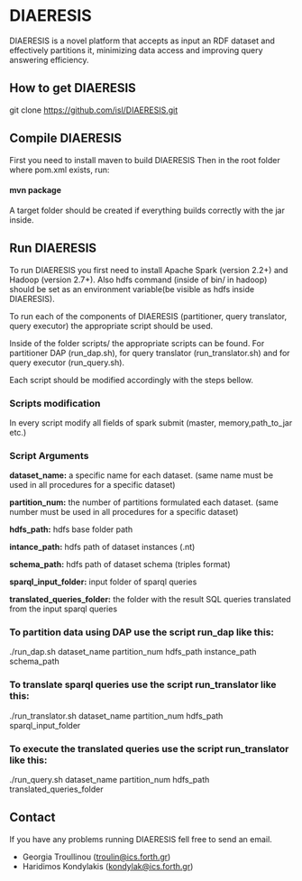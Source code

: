 # DIAERESIS
DIAERESIS is a novel platform that accepts as input an RDF dataset and effectively partitions it, minimizing data access and improving query answering efficiency.

## How to get DIAERESIS
git clone https://github.com/isl/DIAERESIS.git


## Compile DIAERESIS
First you need to install maven to build DIAERESIS Then in the root folder where pom.xml exists, run:

#### mvn package

A target folder should be created if everything builds correctly with the jar inside.

## Run DIAERESIS

To run DIAERESIS you first need to install Apache Spark (version 2.2+) and Hadoop (version 2.7+). Also hdfs command (inside of bin/ in hadoop) should be set as an environment variable(be visible as hdfs inside DIAERESIS).

To run each of the components of DIAERESIS (partitioner, query translator, query executor) the appropriate script should be used.

Inside of the folder scripts/ the appropriate scripts can be found. For partitioner DAP (run_dap.sh), for query translator (run_translator.sh) and for query executor (run_query.sh).

Each script should be modified accordingly with the steps bellow.

### Scripts modification

In every script modify all fields of spark submit (master, memory,path_to_jar etc.)

### Script Arguments

**dataset_name:** a specific name for each dataset. (same name must be used in all procedures for a specific dataset)

**partition_num:** the number of partitions formulated each dataset. (same number must be used in all procedures for a specific dataset)

**hdfs_path:** hdfs base folder path

**intance_path:** hdfs path of dataset instances (.nt)

**schema_path:** hdfs path of dataset schema (triples format)

**sparql_input_folder:** input folder of sparql queries

**translated_queries_folder:** the folder with the result SQL queries translated from the input sparql queries

### To partition data using DAP use the script run_dap like this:

./run_dap.sh dataset_name partition_num hdfs_path instance_path schema_path

### To translate sparql queries use the script run_translator like this:

./run_translator.sh dataset_name partition_num hdfs_path sparql_input_folder

### To execute the translated queries use the script run_translator like this:

./run_query.sh  dataset_name partition_num hdfs_path translated_queries_folder

## Contact

If you have any problems running DIAERESIS fell free to send an email.
* Georgia Troullinou (troulin@ics.forth.gr)
* Haridimos Kondylakis (kondylak@ics.forth.gr)

